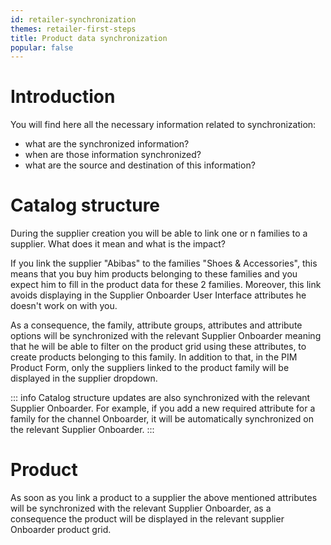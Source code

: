 ```yaml
---
id: retailer-synchronization
themes: retailer-first-steps
title: Product data synchronization
popular: false
---
```


# Introduction

You will find here all the necessary information related to synchronization:
- what are the synchronized information?
- when are those information synchronized?
- what are the source and destination of this information?

# Catalog structure

During the supplier creation you will be able to link one or n families to a supplier.
What does it mean and what is the impact?

If you link the supplier "Abibas" to the families "Shoes & Accessories", this means that you buy him products belonging to these families and you expect him to fill in the product data for these 2 families. Moreover, this link avoids displaying in the Supplier Onboarder User Interface attributes he doesn't work on with you.

As a consequence, the family, attribute groups, attributes and attribute options will be synchronized with the relevant Supplier Onboarder meaning that he will be able to filter on the product grid using these attributes, to create products belonging to this family. In addition to that, in the PIM Product Form, only the suppliers linked to the product family will be displayed in the supplier dropdown.

::: info
Catalog structure updates are also synchronized with the relevant Supplier Onboarder. For example, if you add a new required attribute for a family for the channel Onboarder, it will be automatically synchronized on the relevant Supplier Onboarder.
:::

# Product

As soon as you link a product to a supplier the above mentioned attributes will be synchronized with the relevant Supplier Onboarder, as a consequence the product will be displayed in the relevant supplier Onboarder product grid.
